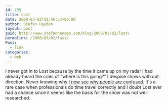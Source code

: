 ```yaml
---
id: 795
title: Lost
date: 2008-03-02T19:46:53+00:00
author: Stefan Hayden
layout: post
guid: http://www.stefanhayden.com/blog/2008/03/02/lost/
permalink: /2008/03/02/lost/
Post:
  - link
categories:
  - web
---
```

I never got in to Lost because by the time it came up on my radar I had already heard the cries of "where is this going?" I despise shows with out direction. Never knowing why <a href="http://timelooptheory.com/the_timeline.htm">I now see why people are confused</a>. It's a rare case when professionals do time travel correctly and I doubt Lost ever had a chance since it seems like the basis for the show was not well researched.